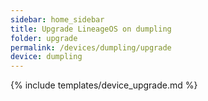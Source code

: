 ```yaml
---
sidebar: home_sidebar
title: Upgrade LineageOS on dumpling
folder: upgrade
permalink: /devices/dumpling/upgrade
device: dumpling
---
```

{% include templates/device_upgrade.md %}
